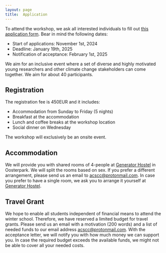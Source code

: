 ```yaml
---
layout: page
title:  Application
---
```


To attend the workshop, we ask all interested individuals to fill out <a href="https://docs.google.com/forms/d/e/1FAIpQLSdO4l2sE2fEbcpYnyiDRTjJOu8CnjsHAStBAk234Le4Mgr8Dg/viewform?usp=sf_link">this application form</a>. Bear in mind the following dates:

- Start of applications: November 1st, 2024
- Deadline: January 19th, 2025
- Notification of acceptance: February 1st, 2025

We aim for an inclusive event where a set of diverse and highly motivated young researchers and other climate change stakeholders can come together. We aim for about 40 participants.

## Registration

The registration fee is 450EUR and it includes:
- Accommodation from Sunday to Friday (5 nights)
- Breakfast at the accommodation
- Lunch and coffee breaks at the workshop location
- Social dinner on Wednesday

The workshop will exclusively be an onsite event.

## Accommodation

We will provide you with shared rooms of 4-people at [Generator Hostel](https://staygenerator.com/hostels/amsterdam) in Oosterpark. We will split the rooms based on sex. If you prefer a different arrangement, please send us an email to [acscc@protonmail.com](mailto:acscc@protonmail.com). In case you prefer to have a single room, we ask you to arrange it yourself at [Generator Hostel](https://staygenerator.com/hostels/amsterdam).

## Travel Grant

We hope to enable all students independent of financial means to attend the winter school. Therefore, we have reserved a limited budget for travel grants. Please send us an email with a motivation (200 words) and a list of needed funds to our email address [acscc@protonmail.com](mailto:acscc@protonmail.com). With the acceptance letter, we will notify you with how much money we can support you. In case the required budget exceeds the available funds, we might not be able to cover all your needed costs.
